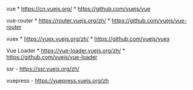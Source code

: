 
vue
    * https://cn.vuejs.org/
    * https://github.com/vuejs/vue

vue-router
    * https://router.vuejs.org/zh/
    * https://github.com/vuejs/vue-router

vuex
    * https://vuex.vuejs.org/zh/
    * https://github.com/vuejs/vuex

Vue Loader
    * https://vue-loader.vuejs.org/zh/
    * https://github.com/vuejs/vue-loader


ssr - https://ssr.vuejs.org/zh/



vuepress - https://vuepress.vuejs.org/zh
